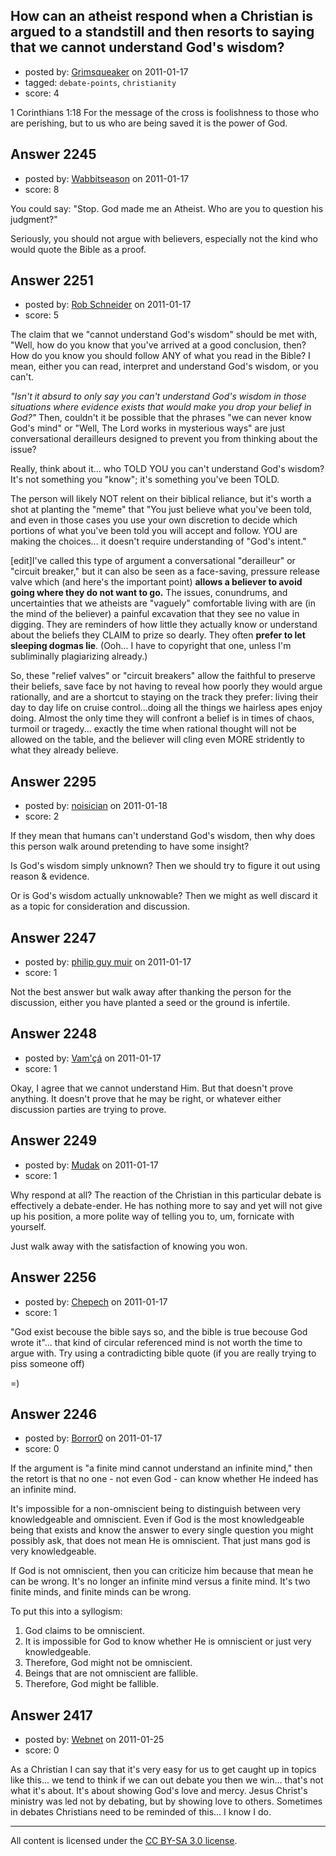 ## How can an atheist respond when a Christian is argued to a standstill and then resorts to saying that we cannot understand God's wisdom?

- posted by: [Grimsqueaker](https://stackexchange.com/users/-1/222-grimsqueaker) on 2011-01-17
- tagged: `debate-points`, `christianity`
- score: 4

1 Corinthians 1:18 For the message of the cross is foolishness to those who are perishing, but to us who are being saved it is the power of God.


## Answer 2245

- posted by: [Wabbitseason](https://stackexchange.com/users/-1/858-wabbitseason) on 2011-01-17
- score: 8

You could say: "Stop. God made me an Atheist. Who are you to question his judgment?"

Seriously, you should not argue with believers, especially not the kind who would quote the Bible as a proof.


## Answer 2251

- posted by: [Rob Schneider](https://stackexchange.com/users/-1/149-rob-schneider) on 2011-01-17
- score: 5

The claim that we "cannot understand God's wisdom" should be met with, "Well, how do you know that you've arrived at a good conclusion, then?  How do you know you should follow ANY of what you read in the Bible?   I mean, either you can read, interpret and understand God's wisdom, or you can't.  

*"Isn't it absurd to only say you can't understand God's wisdom in those situations where evidence exists that would make you drop your belief in God?"*  Then, couldn't it be possible that the phrases "we can never know God's mind" or "Well, The Lord works in mysterious ways" are just conversational derailleurs designed to prevent you from thinking about the issue? 

Really, think about it... who TOLD YOU you can't understand God's wisdom?  It's not something you "know";  it's something you've been TOLD.

The person will likely NOT relent on their biblical reliance, but it's worth a shot at planting the "meme" that "You just believe what you've been told, and even in those cases you use your own discretion to decide which portions of what you've been told you will accept and follow.  YOU are making the choices... it doesn't require understanding of "God's intent."

[edit]I've called this type of argument a conversational "derailleur" or "circuit breaker," but it can also be seen as a face-saving, pressure release valve which (and here's the important point) **allows a believer to avoid going where they do not want to go.**  The issues, conundrums, and uncertainties that we atheists are "vaguely" comfortable living with are (in the mind of the believer) a painful excavation that they see no value in digging.  They are reminders of how little they actually know or understand about the beliefs they CLAIM to prize so dearly. They often **prefer to let sleeping dogmas lie**. (Ooh... I have to copyright that one, unless I'm subliminally plagiarizing already.)  

So, these "relief valves" or "circuit breakers" allow the faithful to preserve their beliefs, save face by not having to reveal how poorly they would argue rationally, and are a shortcut to staying on the track they prefer:  living their day to day life on cruise control...doing all the things we hairless apes enjoy doing.  Almost the only time they will confront a belief is in times of chaos, turmoil or tragedy... exactly the time when rational thought will not be allowed on the table, and the believer will cling even MORE stridently to what they already believe.


## Answer 2295

- posted by: [noisician](https://stackexchange.com/users/-1/90-noisician) on 2011-01-18
- score: 2

If they mean that humans can't understand God's wisdom, then why does this person walk around pretending to have some insight? 

Is God's wisdom simply unknown? Then we should try to figure it out using reason & evidence.

Or is God's wisdom actually unknowable? Then we might as well discard it as a topic for consideration and discussion.


## Answer 2247

- posted by: [philip guy muir](https://stackexchange.com/users/-1/182-philip-guy-muir) on 2011-01-17
- score: 1

Not the best answer but walk away after thanking the person for the discussion, either you have planted a seed or the ground is infertile. 


## Answer 2248

- posted by: [Vam'çá](https://stackexchange.com/users/-1/384-vam) on 2011-01-17
- score: 1

Okay, I agree that we cannot understand Him. But that doesn't prove anything. It doesn't prove that he may be right, or whatever either discussion parties are trying to prove.


## Answer 2249

- posted by: [Mudak](https://stackexchange.com/users/-1/205-mudak) on 2011-01-17
- score: 1

Why respond at all?  The reaction of the Christian in this particular debate is effectively a debate-ender.  He has nothing more to say and yet will not give up his position, a more polite way of telling you to, um, fornicate with yourself. 

Just walk away with the satisfaction of knowing you won. 


## Answer 2256

- posted by: [Chepech](https://stackexchange.com/users/-1/865-chepech) on 2011-01-17
- score: 1

"God exist becouse the bible says so, and the bible is true becouse God wrote it"... that kind of circular referenced mind is not worth the time to argue with. Try using a contradicting bible quote (if you are really trying to piss someone off) 

=) 


## Answer 2246

- posted by: [Borror0](https://stackexchange.com/users/-1/484-borror0) on 2011-01-17
- score: 0

If the argument is "a finite mind cannot understand an infinite mind," then the retort is that no one - not even God - can know whether He indeed has an infinite mind. 

It's impossible for a non-omniscient being to distinguish between very knowledgeable and omniscient. Even if God is the most knowledgeable being that exists and know the answer to every single question you might possibly ask, that does not mean He is omniscient. That just mans god is very knowledgeable.

If God is not omniscient, then you can criticize him because that mean he can be wrong. It's no longer an infinite mind versus a finite mind. It's two finite minds, and finite minds can be wrong.

To put this into a syllogism:

1. God claims to be omniscient.
2. It is impossible for God to know whether He is omniscient or just very knowledgeable.  
3. Therefore, God might not be omniscient.
4. Beings that are not omniscient are fallible.
5. Therefore, God might be fallible.


## Answer 2417

- posted by: [Webnet](https://stackexchange.com/users/-1/646-webnet) on 2011-01-25
- score: 0

As a Christian I can say that it's very easy for us to get caught up in topics like this... we tend to think if we can out debate you then we win... that's not what it's about.  It's about showing God's love and mercy.  Jesus Christ's ministry was led not by debating, but by showing love to others.  Sometimes in debates Christians need to be reminded of this... I know I do.



---

All content is licensed under the [CC BY-SA 3.0 license](https://creativecommons.org/licenses/by-sa/3.0/).
